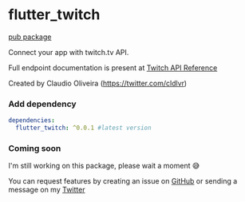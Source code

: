 # flutter_twitch

[pub package](https://pub.dartlang.org/packages/flutter_twitch)

Connect your app with twitch.tv API.

Full endpoint documentation is present at [Twitch API Reference](https://dev.twitch.tv/docs/api/reference)

Created by Claudio Oliveira (https://twitter.com/cldlvr)

### Add dependency

```yaml
dependencies:
  flutter_twitch: ^0.0.1 #latest version
```

### Coming soon

I'm still working on this package, please wait a moment 😅

You can request features by creating an issue on [GitHub](https://github.com/claudiooliveira/flutter_twitch) or sending a message on my [Twitter](https://twitter.com/cldlvr)